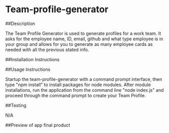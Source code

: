 # Team-profile-generator

##Description

The Team Profile Generator is used to generate profiles for a work team. It asks for the employee name, ID, email, github and what type employee is in your group and allows for you to generate as many employee cards as needed with all the previous stated info.

##Installation Instructions

##Usage Instructions

Startup the team-profile-generator with a command prompt interface, then type "npm install" to install packages for node modules. After module installations, run the application from the command line "node index.js" and proceed through the command prompt to create your Team Profile.

##Testing

N/A

##Preview of app final product
